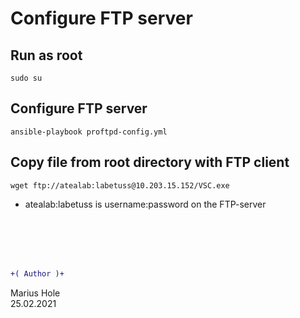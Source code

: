 # Configure FTP server

## Run as root
```
sudo su
```
## Configure FTP server
```
ansible-playbook proftpd-config.yml
```
## Copy file from root directory with FTP client 
```
wget ftp://atealab:labetuss@10.203.15.152/VSC.exe
```
- atealab:labetuss is username:password on the FTP-server

<br><br><br><br>

```diff
+( Author )+
```
Marius Hole  
25.02.2021
